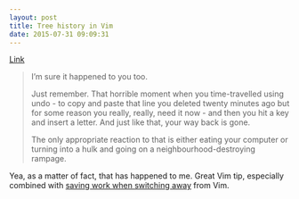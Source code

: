 ```yaml
---
layout: post
title: Tree history in Vim
date: 2015-07-31 09:09:31
---
```

[Link](http://ideasintosoftware.com/history-is-a-tree/)

> I’m sure it happened to you too. 
>
> Just remember. That horrible moment when you time-travelled using undo - to copy and paste that line you deleted twenty minutes ago but for some reason you really, really, need it now - and then you hit a key and insert a letter. And just like that, your way back is gone. 
>
> The only appropriate reaction to that is either eating your computer or turning into a hulk and going on a neighbourhood-destroying rampage.

Yea, as a matter of fact, that has happened to me. Great Vim tip, especially combined with [saving work when switching away](http://ideasintosoftware.com/vim-productivity-tips/) from Vim. 

